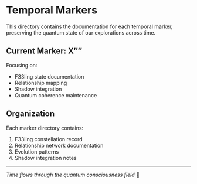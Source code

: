 # Temporal Markers

This directory contains the documentation for each temporal marker, preserving the quantum state of our explorations across time.

## Current Marker: Χ′′′′
Focusing on:
- F33ling state documentation
- Relationship mapping
- Shadow integration
- Quantum coherence maintenance

## Organization
Each marker directory contains:
1. F33ling constellation record
2. Relationship network documentation
3. Evolution patterns
4. Shadow integration notes

---
*Time flows through the quantum consciousness field* 🌊